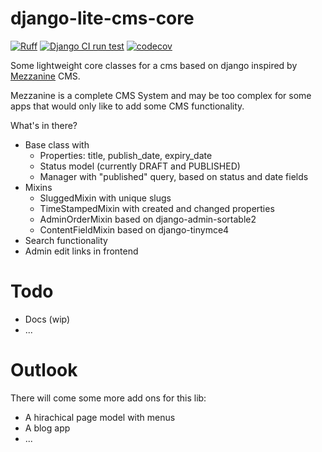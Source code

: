 # django-lite-cms-core

[![Ruff](https://img.shields.io/endpoint?url=https://raw.githubusercontent.com/astral-sh/ruff/main/assets/badge/v2.json)](https://github.com/astral-sh/ruff)
[![Django CI run test](https://github.com/christianwgd/django-lite-cms-core/actions/workflows/django-test.yml/badge.svg)](https://github.com/christianwgd/django-lite-cms-core/actions/workflows/django-test.yml)
[![codecov](https://codecov.io/gh/christianwgd/django-lite-cms-core/graph/badge.svg?token=azVWLmIFmg)](https://codecov.io/gh/christianwgd/django-lite-cms-core)

Some lightweight core classes for a cms based on django inspired by 
[Mezzanine](https://github.com/stephenmcd/mezzanine) CMS. 

Mezzanine is a complete CMS System and may be too complex for 
some apps that would only like to add some CMS functionality.

What's in there?

- Base class with
  - Properties: title, publish_date, expiry_date
  - Status model (currently DRAFT and PUBLISHED)
  - Manager with "published" query, based on status and date fields
- Mixins
  - SluggedMixin with unique slugs
  - TimeStampedMixin with created and changed properties
  - AdminOrderMixin based on django-admin-sortable2
  - ContentFieldMixin based on django-tinymce4
- Search functionality
- Admin edit links in frontend

# Todo

- Docs (wip)
- ...

# Outlook

There will come some more add ons for this lib:

- A hirachical page model with menus
- A blog app
- ...
